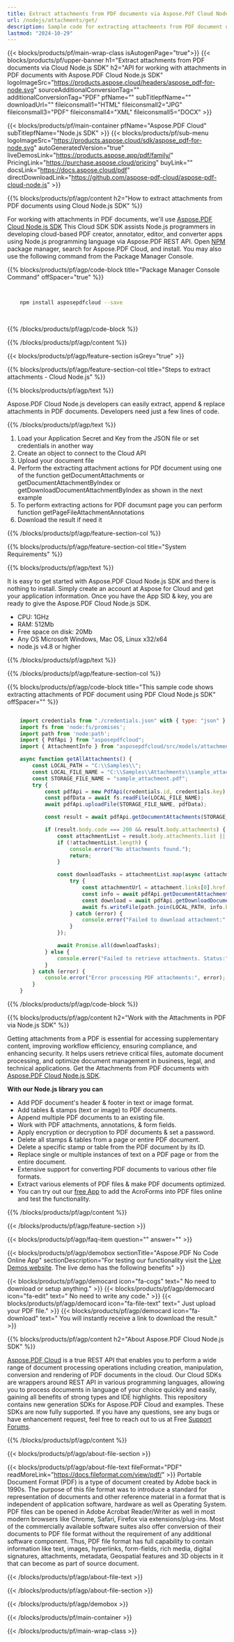 ```yaml
---
title: Extract attachments from PDF documents via Aspose.Pdf Cloud Node.js SDK
url: /nodejs/attachments/get/
description: Sample code for extracting attachments from PDF document using Cloud Node.js SDK. Use API example code for working with attachments in PDF documents with Aspose.PDF Cloud Node.js SDK.
lastmod: "2024-10-29"
---
```


{{< blocks/products/pf/main-wrap-class isAutogenPage="true">}}
{{< blocks/products/pf/upper-banner h1="Extract attachments from PDF documents via Cloud Node.js SDK" h2="API for working with attachments in PDF documents with Aspose.PDF Cloud Node.js SDK" logoImageSrc="https://products.aspose.cloud/headers/aspose_pdf-for-node.svg" sourceAdditionalConversionTag="" additionalConversionTag="PDF" pfName="" subTitlepfName="" downloadUrl="" fileiconsmall1="HTML" fileiconsmall2="JPG" fileiconsmall3="PDF" fileiconsmall4="XML" fileiconsmall5="DOCX" >}}

{{< blocks/products/pf/main-container pfName="Aspose.PDF Cloud" subTitlepfName="Node.js SDK" >}}
{{< blocks/products/pf/sub-menu logoImageSrc="https://products.aspose.cloud/sdk/aspose_pdf-for-node.svg"
autoGeneratedVersion="true"
liveDemosLink="https://products.aspose.app/pdf/family/" PricingLink="https://purchase.aspose.cloud/pricing" buyLink="" docsLink="https://docs.aspose.cloud/pdf"  directDownloadLink="https://github.com/aspose-pdf-cloud/aspose-pdf-cloud-node.js" >}}

{{% blocks/products/pf/agp/content h2="How to extract attachments from PDF documents using Cloud Node.js SDK" %}}

 For working with attachments in PDF documents, we'll use
 [Aspose.PDF Cloud Node.js SDK](https://products.aspose.cloud/pdf/nodejs/)
 This Cloud SDK SDK assists Node.js programmers in developing cloud-based PDF creator, annotator, editor, and converter apps using Node.js programming language via Aspose.PDF REST API. Open
 [NPM](https://www.npmjs.com/package/asposepdfcloud)
 package manager, search for
 Aspose.PDF Cloud,
 and install. You may also use the following command from the Package Manager Console.

{{% blocks/products/pf/agp/code-block title="Package Manager Console Command" offSpacer="true" %}}

```bash

     
    npm install asposepdfcloud --save
     
     

```

{{% /blocks/products/pf/agp/code-block %}}

{{% /blocks/products/pf/agp/content %}}

{{< blocks/products/pf/agp/feature-section isGrey="true" >}}

{{% blocks/products/pf/agp/feature-section-col title="Steps to extract attachments - Cloud Node.js" %}}

{{% blocks/products/pf/agp/text %}}

 Aspose.PDF Cloud Node.js developers can easily extract, append & replace attachments in PDF documents. Developers need just a few lines of code.

{{% /blocks/products/pf/agp/text %}}

1. Load your Application Secret and Key from the JSON file or set credentials in another way
1. Create an object to connect to the Cloud API
1. Upload your document file
1. Perform the extracting attachment actions for PDf document using one of the function getDocumentAttachments or getDocumentAttachmentByIndex or getDownloadDocumentAttachmentByIndex as shown in the next example
1. To perform extracting actions for PDF documsnt page you can perform function getPageFileAttachmentAnnotations
1. Download the result if need it

{{% /blocks/products/pf/agp/feature-section-col %}}

{{% blocks/products/pf/agp/feature-section-col title="System Requirements" %}}

{{% blocks/products/pf/agp/text %}}

It is easy to get started with Aspose.PDF Cloud Node.js SDK and there is nothing to install. Simply create an account at Aspose for Cloud and get your application information. Once you have the App SID & key, you are ready to give the Aspose.PDF Cloud Node.js SDK.

* CPU: 1GHz
* RAM: 512Mb
* Free space on disk: 20Mb
* Any OS Microsoft Windows, Mac OS, Linux x32/x64
* node.js v4.8 or higher

{{% /blocks/products/pf/agp/text %}}

{{% /blocks/products/pf/agp/feature-section-col %}}

{{% blocks/products/pf/agp/code-block title="This sample code shows extracting attachments of PDF document using PDF Cloud Node.js SDK" offSpacer="" %}}

```js

    import credentials from "./credentials.json" with { type: "json" };
    import fs from 'node:fs/promises';
    import path from 'node:path';
    import { PdfApi } from "asposepdfcloud";
    import { AttachmentInfo } from "asposepdfcloud/src/models/attachmentInfo.js";

    async function getAllAttachments() {
        const LOCAL_PATH = "C:\\Samples\\";
        const LOCAL_FILE_NAME = "C:\\Samples\\Attachments\\sample_attachment.pdf";
        const STORAGE_FILE_NAME = "sample_attachment.pdf";
        try {
            const pdfApi = new PdfApi(credentials.id, credentials.key);
            const pdfData = await fs.readFile(LOCAL_FILE_NAME);
            await pdfApi.uploadFile(STORAGE_FILE_NAME, pdfData);

            const result = await pdfApi.getDocumentAttachments(STORAGE_FILE_NAME);

            if (result.body.code === 200 && result.body.attachments) {
                const attachmentList = result.body.attachments.list || [];
                if (!attachmentList.length) {
                    console.error("No attachments found.");
                    return;
                }

                const downloadTasks = attachmentList.map(async (attachment) => {
                    try {
                        const attachmentUrl = attachment.links[0].href;
                        const info = await pdfApi.getDocumentAttachmentByIndex(STORAGE_FILE_NAME, attachmentUrl);
                        const download = await pdfApi.getDownloadDocumentAttachmentByIndex(STORAGE_FILE_NAME, attachmentUrl);
                        await fs.writeFile(path.join(LOCAL_PATH, info.body.attachment.name), download.body);
                    } catch (error) {
                        console.error("Failed to download attachment:", error);
                    }
                });

                await Promise.all(downloadTasks);
            } else {
                console.error("Failed to retrieve attachments. Status:", result.statusCode);
            }
        } catch (error) {
            console.error("Error processing PDF attachments:", error);
        }
    }
```

{{% /blocks/products/pf/agp/code-block %}}

{{% blocks/products/pf/agp/content h2="Work with the Attachments in PDF via Node.js SDK" %}}

Getting attachments from a PDF is essential for accessing supplementary content, improving workflow efficiency, ensuring compliance, and enhancing security. It helps users retrieve critical files, automate document processing, and optimize document management in business, legal, and technical applications.
Get the Attachments from PDF documents with [Aspose.PDF Cloud Node.js SDK](https://products.aspose.cloud/pdf/nodejs/).

**With our Node.js library you can**

+ Add PDF document's header & footer in text or image format.
+ Add tables & stamps (text or image) to PDF documents.
+ Append multiple PDF documents to an existing file.
+ Work with PDF attachments, annotations, & form fields.
+ Apply encryption or decryption to PDF documents & set a password.
+ Delete all stamps & tables from a page or entire PDF document.
+ Delete a specific stamp or table from the PDF document by its ID.
+ Replace single or multiple instances of text on a PDF page or from the entire document.
+ Extensive support for converting PDF documents to various other file formats.
+ Extract various elements of PDF files & make PDF documents optimized.
+ You can try out our [free App](https://products.aspose.app/pdf/xfa) to add the AcroForms into PDF files online and test the functionality.

{{% /blocks/products/pf/agp/content %}}

{{< /blocks/products/pf/agp/feature-section >}}

{{< blocks/products/pf/agp/faq-item question="" answer="" >}}

<!-- aboutfile Starts -->

{{< blocks/products/pf/agp/demobox sectionTitle="Aspose.PDF No Code Online App" sectionDescription="For testing our functionality visit the [Live Demos website](https://products.aspose.app/pdf/family/). The live demo has the following benefits" >}}

{{< blocks/products/pf/agp/democard icon="fa-cogs" text=" No need to download or setup anything." >}}
{{< blocks/products/pf/agp/democard icon="fa-edit" text=" No need to write any code." >}}
{{< blocks/products/pf/agp/democard icon="fa-file-text" text=" Just upload your PDF file." >}}
{{< blocks/products/pf/agp/democard icon="fa-download" text=" You will instantly receive a link to download the result." >}}

{{% blocks/products/pf/agp/content h2="About Aspose.PDF Cloud Node.js SDK" %}}

[Aspose.PDF Cloud](https://products.aspose.cloud/pdf) is a true REST API that enables you to perform a wide range of document processing operations including creation, manipulation, conversion and rendering of PDF documents in the cloud. Our Cloud SDKs are wrappers around REST API in various programming languages, allowing you to process documents in language of your choice quickly and easily, gaining all benefits of strong types and IDE highlights. This repository contains new generation SDKs for Aspose.PDF Cloud and examples. These SDKs are now fully supported. If you have any questions, see any bugs or have enhancement request, feel free to reach out to us at Free [Support Forums](https://forum.aspose.cloud/c/pdf).

{{% /blocks/products/pf/agp/content %}}

{{< blocks/products/pf/agp/about-file-section >}}

{{< blocks/products/pf/agp/about-file-text fileFormat="PDF" readMoreLink="https://docs.fileformat.com/view/pdf/" >}}
Portable Document Format (PDF) is a type of document created by Adobe back in 1990s. The purpose of this file format was to introduce a standard for representation of documents and other reference material in a format that is independent of application software, hardware as well as Operating System. PDF files can be opened in Adobe Acrobat Reader/Writer as well in most modern browsers like Chrome, Safari, Firefox via extensions/plug-ins. Most of the commercially available software suites also offer conversion of their documents to PDF file format without the requirement of any additional software component. Thus, PDF file format has full capability to contain information like text, images, hyperlinks, form-fields, rich media, digital signatures, attachments, metadata, Geospatial features and 3D objects in it that can become as part of source document.

{{< /blocks/products/pf/agp/about-file-text >}}

{{< /blocks/products/pf/agp/about-file-section >}}

{{< /blocks/products/pf/agp/demobox >}}

<!-- aboutfile Ends -->

{{< /blocks/products/pf/main-container >}}

{{< /blocks/products/pf/main-wrap-class >}}
